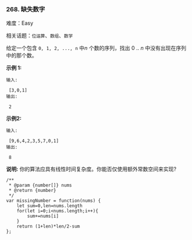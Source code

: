 ### 268. 缺失数字

难度：Easy

相关话题：`位运算`、`数组`、`数学`

给定一个包含  `0, 1, 2, ..., n` 中*n* 个数的序列，找出 0 .. *n* 中没有出现在序列中的那个数。



**示例 1:** 





```
输入:

 [3,0,1]
输出:

 2

```


**示例2:** 





```
输入:

 [9,6,4,2,3,5,7,0,1]
输出:

 8

```


**说明:** 
你的算法应具有线性时间复杂度。你能否仅使用额外常数空间来实现?




```
/**
 * @param {number[]} nums
 * @return {number}
 */
var missingNumber = function(nums) {
    let sum=0,len=nums.length
    for(let i=0;i<nums.length;i++){
        sum+=nums[i]
    }
    return (1+len)*len/2-sum
};



```

